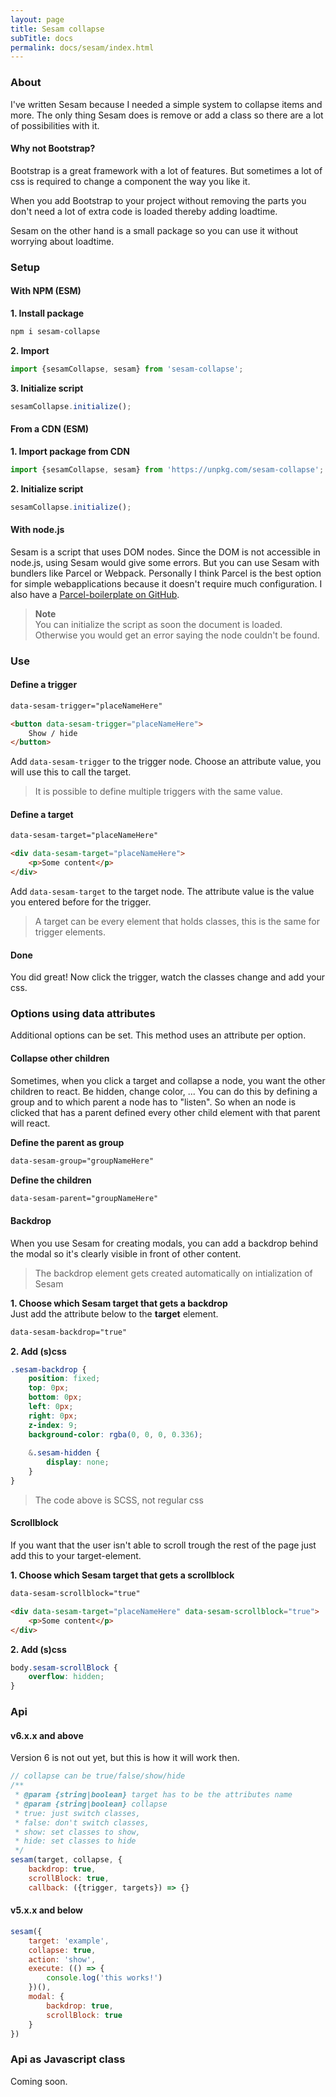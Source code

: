 ```yaml
---
layout: page
title: Sesam collapse
subTitle: docs
permalink: docs/sesam/index.html
---
```


### About

I've written Sesam because I needed a simple system to collapse items and more. The only thing Sesam does is remove or add a class so there are a lot of possibilities with it.

#### Why not Bootstrap?

Bootstrap is a great framework with a lot of features. But sometimes a lot of css is required to change a component the way you like it.

When you add Bootstrap to your project without removing the parts you don't need a lot of extra code is loaded thereby adding loadtime.

Sesam on the other hand is a small package so you can use it without worrying about loadtime.

### Setup
#### With NPM (ESM)
**1. Install package**
```bash
npm i sesam-collapse
```

**2. Import**
```js
import {sesamCollapse, sesam} from 'sesam-collapse';
```

**3. Initialize script**
```js
sesamCollapse.initialize();
```

#### From a CDN (ESM)
**1. Import package from CDN**
```js
import {sesamCollapse, sesam} from 'https://unpkg.com/sesam-collapse';
```

**2. Initialize script**
```js
sesamCollapse.initialize();
```

#### With node.js
Sesam is a script that uses DOM nodes. Since the DOM is not accessible in node.js, using Sesam would give some errors. But you can use Sesam with bundlers like Parcel or Webpack. Personally I think Parcel is the best option for simple webapplications because it doesn't require much configuration. I also have a [Parcel-boilerplate on GitHub](https://github.com/lennertderyck/parcel-boilerplate).

> **Note**<br>
> You can initialize the script as soon the document is loaded. Otherwise you would get an error saying the node couldn't be found.

### Use
#### Define a trigger
```html
data-sesam-trigger="placeNameHere"
```

```html
<button data-sesam-trigger="placeNameHere">
    Show / hide
</button>
```

Add ```data-sesam-trigger``` to the trigger node. Choose an attribute value, you will use this to call the target.

> It is possible to define multiple triggers with the same value.

#### Define a target
```html
data-sesam-target="placeNameHere"
```

```html
<div data-sesam-target="placeNameHere">
    <p>Some content</p>
</div>
```

Add ```data-sesam-target``` to the target node. The attribute value is the value you entered before for the trigger.

> A target can be every element that holds classes, this is the same for trigger elements.

#### Done
You did great! Now click the trigger, watch the classes change and add your css.

### Options using data attributes
Additional options can be set. This method uses an attribute per option.

#### Collapse other children
Sometimes, when you click a target and collapse a node, you want the other children to react. Be hidden, change color, ...
You can do this by defining a group and to which parent a node has to "listen". So when an node is clicked that has a parent defined every other child element with that parent will react.

**Define the parent as group**
```html
data-sesam-group="groupNameHere"
```

**Define the children**
```html
data-sesam-parent="groupNameHere"
```

#### Backdrop
When you use Sesam for creating modals, you can add a backdrop behind the modal so it's clearly visible in front of other content.

> The backdrop element gets created automatically on intialization of Sesam

**1. Choose which Sesam target that gets a backdrop**<br>
Just add the attribute below to the **target** element.
```html
data-sesam-backdrop="true"
```

**2. Add (s)css**
```scss
.sesam-backdrop {
    position: fixed;
    top: 0px;
    bottom: 0px;
    left: 0px;
    right: 0px;
    z-index: 9;
    background-color: rgba(0, 0, 0, 0.336);
    
    &.sesam-hidden {
        display: none;
    }
}
```

> The code above is SCSS, not regular css

#### Scrollblock
If you want that the user isn't able to scroll trough the rest of the page just add this to your target-element.

**1. Choose which Sesam target that gets a scrollblock**<br>
```html
data-sesam-scrollblock="true"
```

```html
<div data-sesam-target="placeNameHere" data-sesam-scrollblock="true">
    <p>Some content</p>
</div>
```

**2. Add (s)css**
```scss
body.sesam-scrollBlock {
    overflow: hidden;
}
```

### Api
#### v6.x.x and above
Version 6 is not out yet, but this is how it will work then.

```js
// collapse can be true/false/show/hide
/**
 * @param {string|boolean} target has to be the attributes name
 * @param {string|boolean} collapse
 * true: just switch classes,
 * false: don't switch classes,
 * show: set classes to show,
 * hide: set classes to hide
 */
sesam(target, collapse, {
    backdrop: true, 
    scrollBlock: true,
    callback: ({trigger, targets}) => {}
```

#### v5.x.x and below
```js
sesam({
    target: 'example',
    collapse: true,
    action: 'show',
    execute: (() => {
        console.log('this works!')
    })(),
    modal: {
        backdrop: true,
        scrollBlock: true
    }
})
```

### Api as Javascript class
Coming soon.






